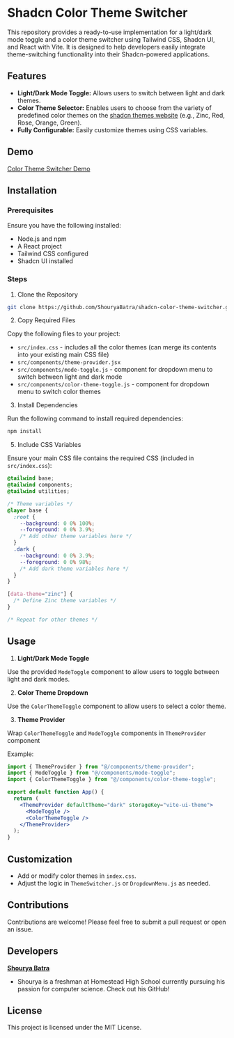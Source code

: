 # Shadcn Color Theme Switcher

This repository provides a ready-to-use implementation for a light/dark mode toggle and a color theme switcher using Tailwind CSS, Shadcn UI, and React with Vite. It is designed to help developers easily integrate theme-switching functionality into their Shadcn-powered applications.

## Features

- **Light/Dark Mode Toggle:** Allows users to switch between light and dark themes.
- **Color Theme Selector:** Enables users to choose from the variety of predefined color themes on the [shadcn themes website](https://ui.shadcn.com/themes) (e.g., Zinc, Red, Rose, Orange, Green).
- **Fully Configurable:** Easily customize themes using CSS variables.

## Demo

[Color Theme Switcher Demo]([https://shouryabatra.github.io/shadcn-color-theme-switcher/](https://shadcn-color-theme-switcher.vercel.app/))

## Installation

### Prerequisites

Ensure you have the following installed:

- Node.js and npm
- A React project
- Tailwind CSS configured
- Shadcn UI installed

### Steps

1. Clone the Repository

```bash
git clone https://github.com/ShouryaBatra/shadcn-color-theme-switcher.git
```

2. Copy Required Files

Copy the following files to your project:

- `src/index.css` - includes all the color themes (can merge its contents into your existing main CSS file)
- `src/components/theme-provider.jsx`
- `src/components/mode-toggle.js` - component for dropdown menu to switch between light and dark mode
- `src/components/color-theme-toggle.js` - component for dropdown menu to switch color themes

3. Install Dependencies

Run the following command to install required dependencies:

```bash
npm install
```

5. Include CSS Variables

Ensure your main CSS file contains the required CSS (included in `src/index.css`):

```css
@tailwind base;
@tailwind components;
@tailwind utilities;

/* Theme variables */
@layer base {
  :root {
    --background: 0 0% 100%;
    --foreground: 0 0% 3.9%;
    /* Add other theme variables here */
  }
  .dark {
    --background: 0 0% 3.9%;
    --foreground: 0 0% 98%;
    /* Add dark theme variables here */
  }
}

[data-theme="zinc"] {
  /* Define Zinc theme variables */
}

/* Repeat for other themes */
```

## Usage

1. **Light/Dark Mode Toggle**

Use the provided `ModeToggle` component to allow users to toggle between light and dark modes.

2. **Color Theme Dropdown**

Use the `ColorThemeToggle` component to allow users to select a color theme.

3. **Theme Provider**

Wrap `ColorThemeToggle` and `ModeToggle` components in `ThemeProvider` component

Example:

```jsx
import { ThemeProvider } from "@/components/theme-provider";
import { ModeToggle } from "@/components/mode-toggle";
import { ColorThemeToggle } from "@/components/color-theme-toggle";

export default function App() {
  return (
    <ThemeProvider defaultTheme="dark" storageKey="vite-ui-theme">
      <ModeToggle />
      <ColorThemeToggle />
    </ThemeProvider>
  );
}
```

## Customization

- Add or modify color themes in `index.css`.
- Adjust the logic in `ThemeSwitcher.js` or `DropdownMenu.js` as needed.

## Contributions

Contributions are welcome! Please feel free to submit a pull request or open an issue.

## Developers

**[Shourya Batra](https://github.com/ShouryaBatra)**

- Shourya is a freshman at Homestead High School currently pursuing his passion for computer science. Check out his GitHub!

## License

This project is licensed under the MIT License.
